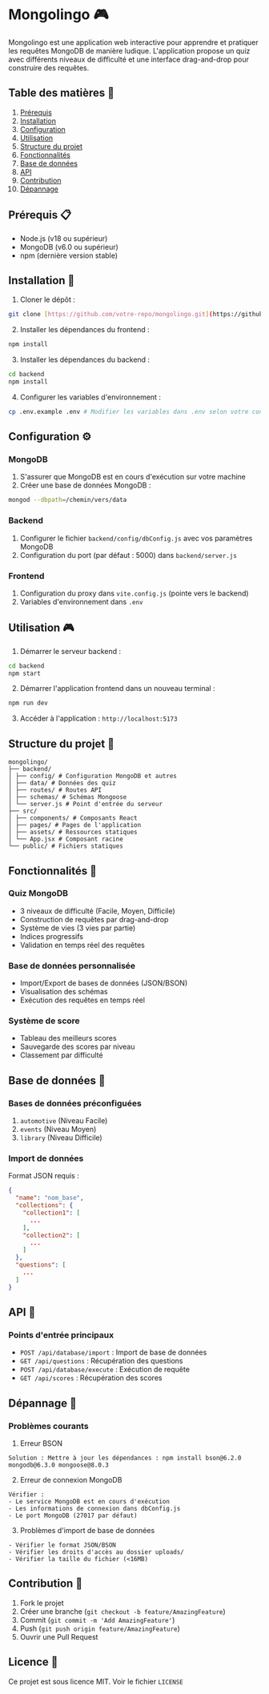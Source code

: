 # Mongolingo 🎮

Mongolingo est une application web interactive pour apprendre et pratiquer les requêtes MongoDB de manière ludique. L'application propose un quiz avec différents niveaux de difficulté et une interface drag-and-drop pour construire des requêtes.

## Table des matières 📑

1. [Prérequis](#prérequis)
2. [Installation](#installation)
3. [Configuration](#configuration)
4. [Utilisation](#utilisation)
5. [Structure du projet](#structure-du-projet)
6. [Fonctionnalités](#fonctionnalités)
7. [Base de données](#base-de-données)
8. [API](#api)
9. [Contribution](#contribution)
10. [Dépannage](#dépannage)

## Prérequis 📋

- Node.js (v18 ou supérieur)
- MongoDB (v6.0 ou supérieur)
- npm (dernière version stable)

## Installation 🚀

1. Cloner le dépôt :
```bash 
git clone [https://github.com/votre-repo/mongolingo.git](https://github.com/votre-repo/mongolingo.git) cd mongolingo
``` 

2. Installer les dépendances du frontend :
```bash 
npm install
``` 

3. Installer les dépendances du backend :
```bash 
cd backend 
npm install
``` 

4. Configurer les variables d'environnement :
```bash 
cp .env.example .env # Modifier les variables dans .env selon votre configuration
``` 

## Configuration ⚙️

### MongoDB

1. S'assurer que MongoDB est en cours d'exécution sur votre machine
2. Créer une base de données MongoDB :
```bash 
mongod --dbpath=/chemin/vers/data
``` 

### Backend

1. Configurer le fichier `backend/config/dbConfig.js` avec vos paramètres MongoDB
2. Configuration du port (par défaut : 5000) dans `backend/server.js`

### Frontend

1. Configuration du proxy dans `vite.config.js` (pointe vers le backend)
2. Variables d'environnement dans `.env`

## Utilisation 🎮

1. Démarrer le serveur backend :
```bash 
cd backend 
npm start
``` 

2. Démarrer l'application frontend dans un nouveau terminal :
```bash 
npm run dev
``` 

3. Accéder à l'application : `http://localhost:5173`

## Structure du projet 📁
```
mongolingo/ 
├── backend/ 
│ ├── config/ # Configuration MongoDB et autres 
│ ├── data/ # Données des quiz 
│ ├── routes/ # Routes API 
│ ├── schemas/ # Schémas Mongoose 
│ └── server.js # Point d'entrée du serveur 
├── src/ 
│ ├── components/ # Composants React 
│ ├── pages/ # Pages de l'application 
│ ├── assets/ # Ressources statiques 
│ └── App.jsx # Composant racine 
└── public/ # Fichiers statiques
``` 

## Fonctionnalités 🌟

### Quiz MongoDB
- 3 niveaux de difficulté (Facile, Moyen, Difficile)
- Construction de requêtes par drag-and-drop
- Système de vies (3 vies par partie)
- Indices progressifs
- Validation en temps réel des requêtes

### Base de données personnalisée
- Import/Export de bases de données (JSON/BSON)
- Visualisation des schémas
- Exécution des requêtes en temps réel

### Système de score
- Tableau des meilleurs scores
- Sauvegarde des scores par niveau
- Classement par difficulté

## Base de données 💾

### Bases de données préconfiguées
1. `automotive` (Niveau Facile)
2. `events` (Niveau Moyen)
3. `library` (Niveau Difficile)

### Import de données

Format JSON requis :
```json 
{
  "name": "nom_base",
  "collections": {
    "collection1": [
      ...
    ],
    "collection2": [
      ...
    ]
  },
  "questions": [
    ...
  ]
}
``` 

## API 📡

### Points d'entrée principaux

- `POST /api/database/import` : Import de base de données
- `GET /api/questions` : Récupération des questions
- `POST /api/database/execute` : Exécution de requête
- `GET /api/scores` : Récupération des scores

## Dépannage 🔧

### Problèmes courants

1. Erreur BSON
```
Solution : Mettre à jour les dépendances : npm install bson@6.2.0 mongodb@6.3.0 mongoose@8.0.3
``` 

2. Erreur de connexion MongoDB
```
Vérifier :
- Le service MongoDB est en cours d'exécution
- Les informations de connexion dans dbConfig.js
- Le port MongoDB (27017 par défaut)
``` 

3. Problèmes d'import de base de données
```
- Vérifier le format JSON/BSON
- Vérifier les droits d'accès au dossier uploads/
- Vérifier la taille du fichier (<16MB)
``` 

## Contribution 🤝

1. Fork le projet
2. Créer une branche (`git checkout -b feature/AmazingFeature`)
3. Commit (`git commit -m 'Add AmazingFeature'`)
4. Push (`git push origin feature/AmazingFeature`)
5. Ouvrir une Pull Request

## Licence 📄

Ce projet est sous licence MIT. Voir le fichier `LICENSE`

